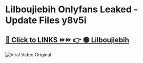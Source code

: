 
 # Lilboujiebih Onlyfans Leaked - Update Files y8v5i

## <h2><a href="https://clipsfans.com/Lilboujiebih&ref=git">🔗 Click to LINKS ⏩⏩ 👉 🟢 Lilboujiebih </a></h2>

<a href="https://clipsfans.com/Lilboujiebih&ref=git" rel="nofollow" data-target="animated-image.originalLink"><img src="https://i.ibb.co.com/xMMVF88/686577567.gif" alt="Viral Video Original" style="max-width: 100%; display: inline-block;" data-target="animated-image.originalImage"></a>

